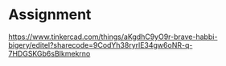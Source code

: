 # Assignment
https://www.tinkercad.com/things/aKgdhC9yO9r-brave-habbi-bigery/editel?sharecode=9CodYh38ryrlE34gw6oNR-q-7HDGSKGb6sBIkmekrno
